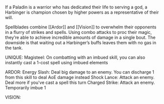 If a Paladin is a warrior who has dedicated their life to serving a god, a Harbinger is champion chosen by higher powers as a representative of their will.

Spellblades combine [[Ardor]] and [[Vision]] to overwhelm their opponents in a flurry of strikes and spells. Using combo attacks to proc their magic, they’re able to achieve incredible amounts of damage in a single bout. The downside is that waiting out a Harbinger’s buffs leaves them with no gas in the tank.

UNIQUE:
Magisteel: On combatting with an imbued skill, you can also instantly cast a 1-cost spell using imbued elements

ARDOR:
Energy Slash: Deal big damage to an enemy. You can discharge 1 from this skill to deal AoE damage instead
Shock Lance: Attack an enemy. Deal more if you've cast a spell this turn
Charged Strike: Attack an enemy. Temporarily imbue 1

VISION: